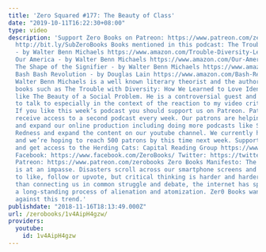 ```yaml
---
title: 'Zero Squared #177: The Beauty of Class'
date: "2019-10-11T16:22:30+08:00"
type: video
description: 'Support Zero Books on Patreon: https://www.patreon.com/zerobooks Subscribe:
  http://bit.ly/SubZeroBooks Books mentioned in this podcast: The Trouble with Diversity
  - by Walter Benn Michaels https://www.amazon.com/Trouble-Diversity-Learned-Identity-Inequality/dp/1250099331
  Our America - by Walter Benn Michaels https://www.amazon.com/Our-America-Modernism-Post-Contemporary-Interventions/dp/0822320649
  The Shape of the Signifier - by Walter Benn Michaels https://www.amazon.com/Shape-Signifier-1967-End-History/dp/0691126186
  Bash Bash Revolution - by Douglas Lain https://www.amazon.com/Bash-Revolution-Douglas-Lain-ebook/dp/B07H472CHB
  Walter Benn Michaels is a well known literary theorist and the author of political
  books such as The Trouble with Diversity: How We Learned to Love Identity and essays
  like The Beauty of a Social Problem. He is a controversial guest and one I was glad
  to talk to especially in the context of the reaction to my video critiquing intersectionality.
  If you like this week’s podcast you should support us on Patreon. Patreon supporters
  receive access to a second podcast every week. Our patrons are helping us continue
  and expand our online production including doing more podcasts like Symptomatic
  Redness and expand the content on our youtube channel. We currently have 493 patrons
  and we’re hoping to reach 500 patrons by this time next week. Support us on Patreon
  and get access to the Herding Cats: Capital Reading Group https://www.patreon.com/zerobooks
  Facebook: https://www.facebook.com/ZeroBooks/ Twitter: https://twitter.com/zer0books
  Patreon: https://www.patreon.com/zerobooks Zero Books Manifesto: The modern world
  is at an impasse. Disasters scroll across our smartphone screens and we’re invited
  to like, follow or upvote, but critical thinking is harder and harder to find. Rather
  than connecting us in common struggle and debate, the internet has sped up and deepened
  a long-standing process of alienation and atomization. Zer0 Books wants to work
  against this trend.'
publishdate: "2018-11-16T18:13:49.000Z"
url: /zerobooks/1v4AipH4gzw/
providers:
  youtube:
    id: 1v4AipH4gzw
---
```


